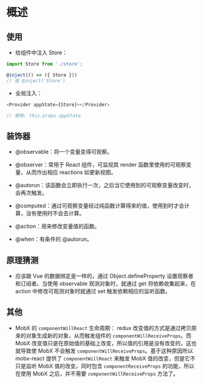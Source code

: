 # 概述

## 使用

- 给组件中注入 Store：

```js
import Store from './store';

@inject(() => ({ Store }))
// 或 @inject('Store')
```

- 全局注入：

```js
<Provider appState={Store}></Provider>

// 使用: this.props.appState
```


## 装饰器

- @observable：将一个变量变得可观察。

- @observer：常用于 React 组件，可监视其 render 函数里使用的可观察变量，从而作出相应 reactions 如更新视图。

- @autorun：该函数会立即执行一次，之后当它使用到的可观察变量改变时，会再次触发。

- @computed：通过可观察变量经过纯函数计算得来的值，使用到时才会计算，没有使用时不会去计算。

- @action：用来修改变量值的函数。

- @when：有条件的 @autorun。


## 原理猜测

- 应该跟 Vue 的数据绑定是一样的，通过 Object.defineProperty 设置观察者和订阅者。当使用 observable 观测对象时，就通过 get 将依赖收集起来，在 action 中修改可观测对象时就通过 set 触发依赖相应的监听函数。


## 其他

- MobX 的 `componentWillReact` 生命周期：
  redux 改变值的方式是通过拷贝原来的对象生成新的对象，从而触发组件的 `componentWillReceiveProps`。而 MobX 改变值只是在原始值的基础上改变，所以值的引用是没有改变的，这也就导致使 MobX 不会触发 `componentWillReceiveProps`。基于这种原因所以 mobx-react 提供了 `componentWillReact` 来触发 MobX 值的改变，但是它不只是监听 MobX 值的改变，同时包含 `componentReceiveProps` 的功能，所以在使用 MobX 之后，并不需要 `componentWillReceiveProps` 方法了。
  
